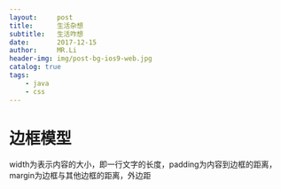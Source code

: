 ```yaml
---
layout:     post
title:      生活杂想
subtitle:   生活咋想
date:       2017-12-15
author:     MR.Li
header-img: img/post-bg-ios9-web.jpg
catalog: true
tags:
    - java
    - css
---
```

# 边框模型
width为表示内容的大小，即一行文字的长度，padding为内容到边框的距离，  margin为边框与其他边框的距离，外边距
